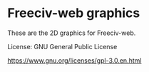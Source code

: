 Freeciv-web graphics
====================


These are the 2D graphics for Freeciv-web.

License: GNU General Public License

https://www.gnu.org/licenses/gpl-3.0.en.html



